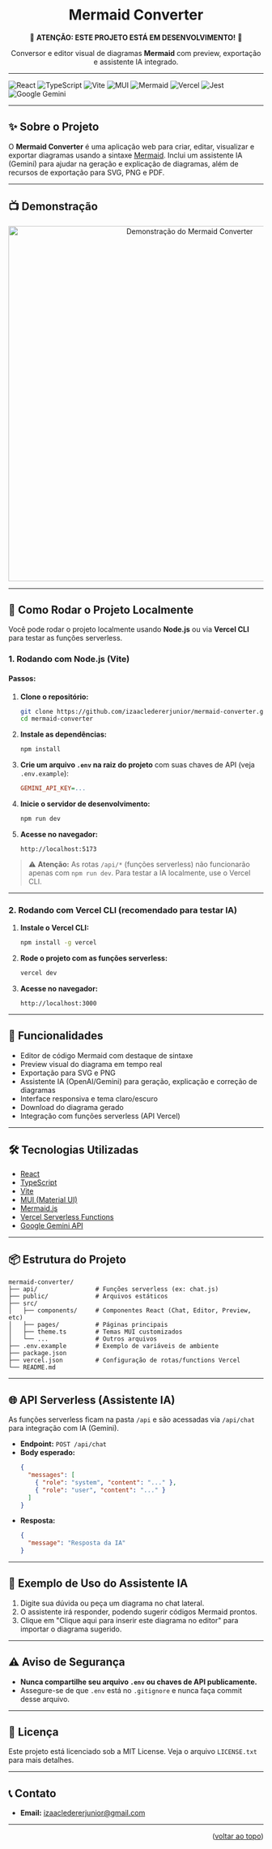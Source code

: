 <div align="center">
  <a name="readme-top"></a>

  <h1>Mermaid Converter</h1>

🚧 **ATENÇÃO: ESTE PROJETO ESTÁ EM DESENVOLVIMENTO!** 🚧

  <p>
     Conversor e editor visual de diagramas <b>Mermaid</b> com preview, exportação e assistente IA integrado.
  </p>
</div>

---

<p align="center">

![React](https://img.shields.io/badge/React-18.x-blue?logo=react)
![TypeScript](https://img.shields.io/badge/TypeScript-4.x-blue?logo=typescript)
![Vite](https://img.shields.io/badge/Vite-4.x-yellow?logo=vite)
![MUI](https://img.shields.io/badge/MUI-5.x-blue?logo=mui)
![Mermaid](https://img.shields.io/badge/Mermaid-10.x-brightgreen?logo=mermaid)
![Vercel](https://img.shields.io/badge/Vercel-Serverless-black?logo=vercel)
![Jest](https://img.shields.io/badge/Jest-29.x-blue?logo=jest)
![Google Gemini](https://img.shields.io/badge/Google-Gemini-blue?logo=google)

</p>

---

## ✨ Sobre o Projeto

O **Mermaid Converter** é uma aplicação web para criar, editar, visualizar e exportar diagramas usando a sintaxe [Mermaid](https://mermaid-js.github.io/).
Inclui um assistente IA (Gemini) para ajudar na geração e explicação de diagramas, além de recursos de exportação para SVG, PNG e PDF.

---

## 📺 Demonstração

<p align="center">
  <img src="./mermaid-converter.gif" alt="Demonstração do Mermaid Converter" width="700"/>
</p>

---

## 🚀 Como Rodar o Projeto Localmente

Você pode rodar o projeto localmente usando **Node.js** ou via **Vercel CLI** para testar as funções serverless.

### 1. Rodando com Node.js (Vite)

#### Passos:

1. **Clone o repositório:**

   ```bash
   git clone https://github.com/izaacledererjunior/mermaid-converter.git
   cd mermaid-converter
   ```

2. **Instale as dependências:**

   ```bash
   npm install
   ```

3. **Crie um arquivo `.env` na raiz do projeto** com suas chaves de API (veja `.env.example`):

   ```ini
   GEMINI_API_KEY=...
   ```

4. **Inicie o servidor de desenvolvimento:**

   ```bash
   npm run dev
   ```

5. **Acesse no navegador:**

   ```
   http://localhost:5173
   ```

> ⚠️ **Atenção:** As rotas `/api/*` (funções serverless) não funcionarão apenas com `npm run dev`. Para testar a IA localmente, use o Vercel CLI.

---

### 2. Rodando com Vercel CLI (recomendado para testar IA)

1. **Instale o Vercel CLI:**

   ```bash
   npm install -g vercel
   ```

2. **Rode o projeto com as funções serverless:**

   ```bash
   vercel dev
   ```

3. **Acesse no navegador:**

   ```
   http://localhost:3000
   ```

---

## 🧠 Funcionalidades

- Editor de código Mermaid com destaque de sintaxe
- Preview visual do diagrama em tempo real
- Exportação para SVG e PNG
- Assistente IA (OpenAI/Gemini) para geração, explicação e correção de diagramas
- Interface responsiva e tema claro/escuro
- Download do diagrama gerado
- Integração com funções serverless (API Vercel)

---

## 🛠️ Tecnologias Utilizadas

- [React](https://react.dev/)
- [TypeScript](https://www.typescriptlang.org/)
- [Vite](https://vitejs.dev/)
- [MUI (Material UI)](https://mui.com/)
- [Mermaid.js](https://mermaid-js.github.io/)
- [Vercel Serverless Functions](https://vercel.com/docs/functions)
- [Google Gemini API](https://ai.google.dev/)

---

## 📦 Estrutura do Projeto

```
mermaid-converter/
├── api/                # Funções serverless (ex: chat.js)
├── public/             # Arquivos estáticos
├── src/
│   ├── components/     # Componentes React (Chat, Editor, Preview, etc)
│   ├── pages/          # Páginas principais
│   ├── theme.ts        # Temas MUI customizados
│   └── ...             # Outros arquivos
├── .env.example        # Exemplo de variáveis de ambiente
├── package.json
├── vercel.json         # Configuração de rotas/functions Vercel
└── README.md
```

---

## 🌐 API Serverless (Assistente IA)

As funções serverless ficam na pasta `/api` e são acessadas via `/api/chat` para integração com IA (Gemini).

- **Endpoint:** `POST /api/chat`
- **Body esperado:**
  ```json
  {
    "messages": [
      { "role": "system", "content": "..." },
      { "role": "user", "content": "..." }
    ]
  }
  ```
- **Resposta:**
  ```json
  {
    "message": "Resposta da IA"
  }
  ```

---

## 📝 Exemplo de Uso do Assistente IA

1. Digite sua dúvida ou peça um diagrama no chat lateral.
2. O assistente irá responder, podendo sugerir códigos Mermaid prontos.
3. Clique em "Clique aqui para inserir este diagrama no editor" para importar o diagrama sugerido.

---

## ⚠️ Aviso de Segurança

- **Nunca compartilhe seu arquivo `.env` ou chaves de API publicamente.**
- Assegure-se de que `.env` está no `.gitignore` e nunca faça commit desse arquivo.

---

## 📄 Licença

Este projeto está licenciado sob a MIT License. Veja o arquivo `LICENSE.txt` para mais detalhes.

---

## 📞 Contato

- **Email:** izaacledererjunior@gmail.com

---

<p align="right">(<a href="#readme-top">voltar ao topo</a>)</p>
